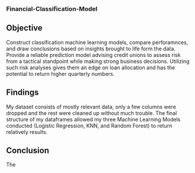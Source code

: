 ### Financial-Classification-Model
## Objective
Construct classification machine learning models, compare perforamnces, and draw conclusions based on insights brought to life form the data. Provide a reliable prediction model advising credit unions to assess risk from a tactical standpoint while making strong business decisions. Utilizing such risk analyses gives them an edge on loan allocation and has the potential to return higher quarterly numbers.
## Findings
My dataset consists of mostly relevant data, only a few columns were dropped and the rest were cleaned up without much trouble. The final structure of my dataframes allowed my three Machine Learning Models conducted (Logistic Regression, KNN, and Random Forest) to return relatively results. 
## Conclusion
The 

